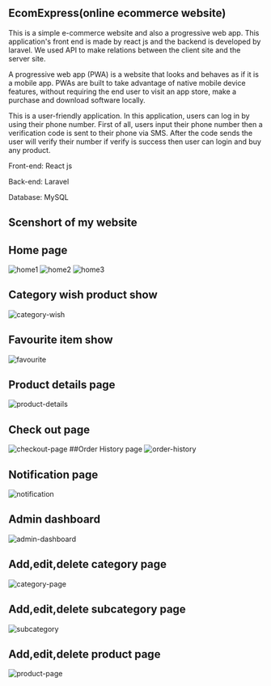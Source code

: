 ## EcomExpress(online ecommerce website)

This is a simple e-commerce website and also a progressive web app. This application's front end is made by react js and the backend is developed by laravel. We used API to make relations between the client site and the server site.

A progressive web app (PWA) is a website that looks and behaves as if it is a mobile app. PWAs are built to take advantage of native mobile device features, without requiring the end user to visit an app store, make a purchase and download software locally.

This is a user-friendly application. In this application, users can log in by using their phone number. First of all, users input their phone number then a verification code is sent to their phone via SMS. After the code sends the user will verify their number if verify is success then user can login and buy any product.



Front-end: React js

Back-end: Laravel

Database: MySQL

## Scenshort of my website

## Home page
![home1](https://user-images.githubusercontent.com/68535783/183921940-6a3b37b3-8aae-4778-b062-18ef0e967ba3.png)
![home2](https://user-images.githubusercontent.com/68535783/183921970-d5b5fd0e-d521-4262-ad1e-6866620eaa37.png)
![home3](https://user-images.githubusercontent.com/68535783/183922004-8e01d9f8-b15f-4bf1-abdd-3572dee5a7fd.png)
## Category wish product show
![category-wish](https://user-images.githubusercontent.com/68535783/183922374-7fda36c4-c433-44fe-bdf9-81d85bb737ff.png)
## Favourite item show 
![favourite](https://user-images.githubusercontent.com/68535783/183922497-942e697d-23ca-4fa8-9806-ba0774563bed.png)
## Product details page
![product-details](https://user-images.githubusercontent.com/68535783/183922603-84a2e154-ab30-416e-af99-4e604947a1aa.png)
## Check out page
![checkout-page](https://user-images.githubusercontent.com/68535783/183923226-61dfbdbd-424e-45b9-9dfb-406ac901246e.png)
##Order History page
![order-history](https://user-images.githubusercontent.com/68535783/183922723-d20c23d7-6faf-41e7-8c60-7634b95d4f7c.png)
## Notification page
![notification](https://user-images.githubusercontent.com/68535783/183922831-71fb6db8-0148-41f5-87cc-e26f27bd023c.png)
## Admin dashboard
![admin-dashboard](https://user-images.githubusercontent.com/68535783/183923116-7e79c8e0-46c9-479b-8f7a-710dfb45d22f.png)
## Add,edit,delete category page
![category-page](https://user-images.githubusercontent.com/68535783/183923404-43c62455-bb12-4756-a404-68c4e5bf9e1f.png)
## Add,edit,delete subcategory page
![subcategory](https://user-images.githubusercontent.com/68535783/183923511-0998688e-d478-48b4-a316-e86dae4aa1e2.png)
## Add,edit,delete product page
![product-page](https://user-images.githubusercontent.com/68535783/183923596-5f5a7a94-5e01-4498-b4f6-eb11ebf89086.png)



